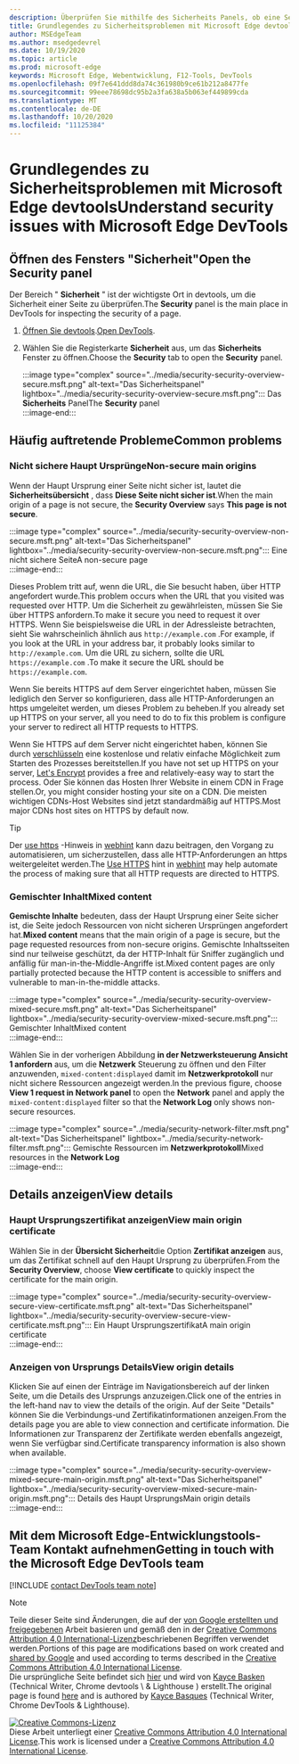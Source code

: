 ```yaml
---
description: Überprüfen Sie mithilfe des Sicherheits Panels, ob eine Seite vollständig durch HTTPS geschützt ist.
title: Grundlegendes zu Sicherheitsproblemen mit Microsoft Edge devtools
author: MSEdgeTeam
ms.author: msedgedevrel
ms.date: 10/19/2020
ms.topic: article
ms.prod: microsoft-edge
keywords: Microsoft Edge, Webentwicklung, F12-Tools, DevTools
ms.openlocfilehash: 09f7e641ddd8da74c361980b9ce61b212a8477fe
ms.sourcegitcommit: 99eee78698dc95b2a3fa638a5b063ef449899cda
ms.translationtype: MT
ms.contentlocale: de-DE
ms.lasthandoff: 10/20/2020
ms.locfileid: "11125384"
---
```

<!-- Copyright Kayce Basques 

   Licensed under the Apache License, Version 2.0 (the "License");
   you may not use this file except in compliance with the License.
   You may obtain a copy of the License at

       https://www.apache.org/licenses/LICENSE-2.0

   Unless required by applicable law or agreed to in writing, software
   distributed under the License is distributed on an "AS IS" BASIS,
   WITHOUT WARRANTIES OR CONDITIONS OF ANY KIND, either express or implied.
   See the License for the specific language governing permissions and
   limitations under the License.  -->  

# <span data-ttu-id="637c6-104">Grundlegendes zu Sicherheitsproblemen mit Microsoft Edge devtools</span><span class="sxs-lookup"><span data-stu-id="637c6-104">Understand security issues with Microsoft Edge DevTools</span></span>  

  

<!--Use the **Security** Panel in [Microsoft Edge DevTools][MicrosoftEdgeDevTools] to make sure HTTPS is properly implemented on a page.  See **Why HTTPS Matters** to learn why every website should be protected with HTTPS, even sites that do not handle sensitive user data.  -->  

<!--todo: add section when why-https is available -->  

## <span data-ttu-id="637c6-105">Öffnen des Fensters "Sicherheit"</span><span class="sxs-lookup"><span data-stu-id="637c6-105">Open the Security panel</span></span>  

<span data-ttu-id="637c6-106">Der Bereich " **Sicherheit** " ist der wichtigste Ort in devtools, um die Sicherheit einer Seite zu überprüfen.</span><span class="sxs-lookup"><span data-stu-id="637c6-106">The **Security** panel is the main place in DevTools for inspecting the security of a page.</span></span>  

1.  <span data-ttu-id="637c6-107">[Öffnen Sie devtools][DevToolsOpen].</span><span class="sxs-lookup"><span data-stu-id="637c6-107">[Open DevTools][DevToolsOpen].</span></span>  
1.  <span data-ttu-id="637c6-108">Wählen Sie die Registerkarte **Sicherheit** aus, um das **Sicherheits** Fenster zu öffnen.</span><span class="sxs-lookup"><span data-stu-id="637c6-108">Choose the **Security** tab to open the **Security** panel.</span></span>  
    
    :::image type="complex" source="../media/security-security-overview-secure.msft.png" alt-text="Das Sicherheitspanel" lightbox="../media/security-security-overview-secure.msft.png":::
       <span data-ttu-id="637c6-110">Das **Sicherheits** Panel</span><span class="sxs-lookup"><span data-stu-id="637c6-110">The **Security** panel</span></span>  
    :::image-end:::  
    
## <span data-ttu-id="637c6-111">Häufig auftretende Probleme</span><span class="sxs-lookup"><span data-stu-id="637c6-111">Common problems</span></span>  

### <span data-ttu-id="637c6-112">Nicht sichere Haupt Ursprünge</span><span class="sxs-lookup"><span data-stu-id="637c6-112">Non-secure main origins</span></span>  

<span data-ttu-id="637c6-113">Wenn der Haupt Ursprung einer Seite nicht sicher ist, lautet die **Sicherheitsübersicht** , dass **Diese Seite nicht sicher ist**.</span><span class="sxs-lookup"><span data-stu-id="637c6-113">When the main origin of a page is not secure, the **Security Overview** says **This page is not secure**.</span></span>  

:::image type="complex" source="../media/security-security-overview-non-secure.msft.png" alt-text="Das Sicherheitspanel" lightbox="../media/security-security-overview-non-secure.msft.png":::
   <span data-ttu-id="637c6-115">Eine nicht sichere Seite</span><span class="sxs-lookup"><span data-stu-id="637c6-115">A non-secure page</span></span>  
:::image-end:::  

<span data-ttu-id="637c6-116">Dieses Problem tritt auf, wenn die URL, die Sie besucht haben, über HTTP angefordert wurde.</span><span class="sxs-lookup"><span data-stu-id="637c6-116">This problem occurs when the URL that you visited was requested over HTTP.</span></span>  <span data-ttu-id="637c6-117">Um die Sicherheit zu gewährleisten, müssen Sie Sie über HTTPS anfordern.</span><span class="sxs-lookup"><span data-stu-id="637c6-117">To make it secure you need to request it over HTTPS.</span></span>  <span data-ttu-id="637c6-118">Wenn Sie beispielsweise die URL in der Adressleiste betrachten, sieht Sie wahrscheinlich ähnlich aus `http://example.com` .</span><span class="sxs-lookup"><span data-stu-id="637c6-118">For example, if you look at the URL in your address bar, it probably looks similar to `http://example.com`.</span></span>  <span data-ttu-id="637c6-119">Um die URL zu sichern, sollte die URL `https://example.com` .</span><span class="sxs-lookup"><span data-stu-id="637c6-119">To make it secure the URL should be `https://example.com`.</span></span>  

<span data-ttu-id="637c6-120">Wenn Sie bereits HTTPS auf dem Server eingerichtet haben, müssen Sie lediglich den Server so konfigurieren, dass alle HTTP-Anforderungen an https umgeleitet werden, um dieses Problem zu beheben.</span><span class="sxs-lookup"><span data-stu-id="637c6-120">If you already set up HTTPS on your server, all you need to do to fix this problem is configure your server to redirect all HTTP requests to HTTPS.</span></span>  

<span data-ttu-id="637c6-121">Wenn Sie HTTPS auf dem Server nicht eingerichtet haben, können Sie durch [verschlüsseln][LetsEncrypt] eine ﻿kostenlose und relativ einfache Möglichkeit zum Starten des Prozesses bereitstellen.</span><span class="sxs-lookup"><span data-stu-id="637c6-121">If you have not set up HTTPS on your server, [Let's Encrypt][LetsEncrypt] provides a free and relatively-easy way to start the process.</span></span>  <span data-ttu-id="637c6-122">Oder Sie können das Hosten Ihrer Website in einem CDN in Frage stellen.</span><span class="sxs-lookup"><span data-stu-id="637c6-122">Or, you might consider hosting your site on a CDN.</span></span>  <span data-ttu-id="637c6-123">Die meisten wichtigen CDNs-Host Websites sind jetzt standardmäßig auf HTTPS.</span><span class="sxs-lookup"><span data-stu-id="637c6-123">Most major CDNs host sites on HTTPS by default now.</span></span>  

> [!TIP]
> <span data-ttu-id="637c6-124">Der [use https][WebhintUseHttps] -Hinweis in [webhint][Webhint] kann dazu beitragen, den Vorgang zu automatisieren, um sicherzustellen, dass alle HTTP-Anforderungen an https weitergeleitet werden.</span><span class="sxs-lookup"><span data-stu-id="637c6-124">The [Use HTTPS][WebhintUseHttps] hint in [webhint][Webhint] may help automate the process of making sure that all HTTP requests are directed to HTTPS.</span></span>  

### <span data-ttu-id="637c6-125">Gemischter Inhalt</span><span class="sxs-lookup"><span data-stu-id="637c6-125">Mixed content</span></span>  

<span data-ttu-id="637c6-126">**Gemischte Inhalte** bedeuten, dass der Haupt Ursprung einer Seite sicher ist, die Seite jedoch Ressourcen von nicht sicheren Ursprüngen angefordert hat.</span><span class="sxs-lookup"><span data-stu-id="637c6-126">**Mixed content** means that the main origin of a page is secure, but the page requested resources from non-secure origins.</span></span>  <span data-ttu-id="637c6-127">Gemischte Inhaltsseiten sind nur teilweise geschützt, da der HTTP-Inhalt für Sniffer zugänglich und anfällig für man-in-the-Middle-Angriffe ist.</span><span class="sxs-lookup"><span data-stu-id="637c6-127">Mixed content pages are only partially protected because the HTTP content is accessible to sniffers and vulnerable to man-in-the-middle attacks.</span></span>  

:::image type="complex" source="../media/security-security-overview-mixed-secure.msft.png" alt-text="Das Sicherheitspanel" lightbox="../media/security-security-overview-mixed-secure.msft.png":::
   <span data-ttu-id="637c6-129">Gemischter Inhalt</span><span class="sxs-lookup"><span data-stu-id="637c6-129">Mixed content</span></span>  
:::image-end:::  

<span data-ttu-id="637c6-130">Wählen Sie in der vorherigen Abbildung **in der Netzwerksteuerung Ansicht 1 anfordern** aus, um die **Netzwerk** Steuerung zu öffnen und den Filter anzuwenden, `mixed-content:displayed` damit im **Netzwerkprotokoll** nur nicht sichere Ressourcen angezeigt werden.</span><span class="sxs-lookup"><span data-stu-id="637c6-130">In the previous figure, choose **View 1 request in Network panel** to open the **Network** panel and apply the `mixed-content:displayed` filter so that the **Network Log** only shows non-secure resources.</span></span>  

:::image type="complex" source="../media/security-network-filter.msft.png" alt-text="Das Sicherheitspanel" lightbox="../media/security-network-filter.msft.png":::
   <span data-ttu-id="637c6-132">Gemischte Ressourcen im **Netzwerkprotokoll**</span><span class="sxs-lookup"><span data-stu-id="637c6-132">Mixed resources in the **Network Log**</span></span>  
:::image-end:::  

## <span data-ttu-id="637c6-133">Details anzeigen</span><span class="sxs-lookup"><span data-stu-id="637c6-133">View details</span></span>  

### <span data-ttu-id="637c6-134">Haupt Ursprungszertifikat anzeigen</span><span class="sxs-lookup"><span data-stu-id="637c6-134">View main origin certificate</span></span>  

<span data-ttu-id="637c6-135">Wählen Sie in der **Übersicht Sicherheit**die Option **Zertifikat anzeigen** aus, um das Zertifikat schnell auf den Haupt Ursprung zu überprüfen.</span><span class="sxs-lookup"><span data-stu-id="637c6-135">From the **Security Overview**, choose **View certificate** to quickly inspect the certificate for the main origin.</span></span>  

:::image type="complex" source="../media/security-security-overview-secure-view-certificate.msft.png" alt-text="Das Sicherheitspanel" lightbox="../media/security-security-overview-secure-view-certificate.msft.png":::
   <span data-ttu-id="637c6-137">Ein Haupt Ursprungszertifikat</span><span class="sxs-lookup"><span data-stu-id="637c6-137">A main origin certificate</span></span>  
:::image-end:::  

### <span data-ttu-id="637c6-138">Anzeigen von Ursprungs Details</span><span class="sxs-lookup"><span data-stu-id="637c6-138">View origin details</span></span>  

<span data-ttu-id="637c6-139">Klicken Sie auf einen der Einträge im Navigationsbereich auf der linken Seite, um die Details des Ursprungs anzuzeigen.</span><span class="sxs-lookup"><span data-stu-id="637c6-139">Click one of the entries in the left-hand nav to view the details of the origin.</span></span>  <span data-ttu-id="637c6-140">Auf der Seite "Details" können Sie die Verbindungs-und Zertifikatinformationen anzeigen.</span><span class="sxs-lookup"><span data-stu-id="637c6-140">From the details page you are able to view connection and certificate information.</span></span>  <span data-ttu-id="637c6-141">Die Informationen zur Transparenz der Zertifikate werden ebenfalls angezeigt, wenn Sie verfügbar sind.</span><span class="sxs-lookup"><span data-stu-id="637c6-141">Certificate transparency information is also shown when available.</span></span>  

:::image type="complex" source="../media/security-security-overview-mixed-secure-main-origin.msft.png" alt-text="Das Sicherheitspanel" lightbox="../media/security-security-overview-mixed-secure-main-origin.msft.png":::
   <span data-ttu-id="637c6-143">Details des Haupt Ursprungs</span><span class="sxs-lookup"><span data-stu-id="637c6-143">Main origin details</span></span>  
:::image-end:::  

## <span data-ttu-id="637c6-144">Mit dem Microsoft Edge-Entwicklungstools-Team Kontakt aufnehmen</span><span class="sxs-lookup"><span data-stu-id="637c6-144">Getting in touch with the Microsoft Edge DevTools team</span></span>  

[!INCLUDE [contact DevTools team note](../includes/contact-devtools-team-note.md)]  

<!-- links -->  

[MicrosoftEdgeDevTools]: ../../devtools-guide-chromium.md "Microsoft Edge (Chrom)-Entwicklertools | Microsoft docs"  
[DevToolsOpen]: ../open.md "Öffnen Sie Microsoft Edge devtools | Microsoft docs"  
[LetsEncrypt]: https://letsencrypt.org "Verschlüsseln-﻿kostenlose SSL/TLS-Zertifikate"  

[Webhint]: https://webhint.io "webhint"  
[WebhintUseHttps]: https://webhint.io/docs/user-guide/hints/hint-https-only "Verwenden von HTTPS | webhint-Dokumentation"  

<!--[mixed]: /web/fundamentals/security/prevent-mixed-content/what-is-mixed-content ""  -->

> [!NOTE]
> <span data-ttu-id="637c6-150">Teile dieser Seite sind Änderungen, die auf der [von Google erstellten und freigegebenen][GoogleSitePolicies] Arbeit basieren und gemäß den in der [Creative Commons Attribution 4,0 International-Lizenz][CCA4IL]beschriebenen Begriffen verwendet werden.</span><span class="sxs-lookup"><span data-stu-id="637c6-150">Portions of this page are modifications based on work created and [shared by Google][GoogleSitePolicies] and used according to terms described in the [Creative Commons Attribution 4.0 International License][CCA4IL].</span></span>  
> <span data-ttu-id="637c6-151">Die ursprüngliche Seite befindet sich [hier](https://developers.google.com/web/tools/chrome-devtools/security/index) und wird von [Kayce Basken][KayceBasques] (Technical Writer, Chrome devtools \ & Lighthouse \) erstellt.</span><span class="sxs-lookup"><span data-stu-id="637c6-151">The original page is found [here](https://developers.google.com/web/tools/chrome-devtools/security/index) and is authored by [Kayce Basques][KayceBasques] \(Technical Writer, Chrome DevTools \& Lighthouse\).</span></span>  

[![Creative Commons-Lizenz][CCby4Image]][CCA4IL]  
<span data-ttu-id="637c6-153">Diese Arbeit unterliegt einer [Creative Commons Attribution 4.0 International License][CCA4IL].</span><span class="sxs-lookup"><span data-stu-id="637c6-153">This work is licensed under a [Creative Commons Attribution 4.0 International License][CCA4IL].</span></span>  

[CCA4IL]: https://creativecommons.org/licenses/by/4.0  
[CCby4Image]: https://i.creativecommons.org/l/by/4.0/88x31.png  
[GoogleSitePolicies]: https://developers.google.com/terms/site-policies  
[KayceBasques]: https://developers.google.com/web/resources/contributors/kaycebasques  
